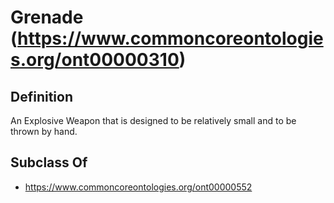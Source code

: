 # Grenade (https://www.commoncoreontologies.org/ont00000310)

## Definition
An Explosive Weapon that is designed to be relatively small and to be thrown by hand.

## Subclass Of
- https://www.commoncoreontologies.org/ont00000552

